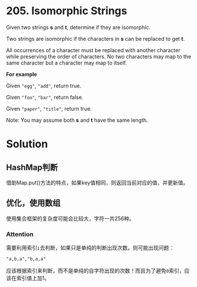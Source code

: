 # 205. Isomorphic Strings

Given two strings **s** and **t**, determine if they are isomorphic.

Two strings are isomorphic if the characters in **s** can be replaced to get **t**.

All occurrences of a character must be replaced with another character while preserving the order of characters. No two characters may map to the same character but a character may map to itself.

**For example**

Given `"egg"`, `"add"`, return true.

Given `"foo"`, `"bar"`, return false.

Given `"paper"`, `"title"`, return true.

Note:
You may assume both **s** and **t** have the same length.

# Solution

## HashMap判断

借助Map.put()方法的特点，如果key值相同，则返回当前对应的值，并更新值。

## 优化，使用数组

使用集合框架的复杂度可能会比较大，字符一共256种。

### Attention

需要利用索引`i`去判断，如果只是单纯的判断出现次数。则可能出现问题：

	"a,b,a","b,a,a"

应该根据索引来判断，而不是单纯的自字符出现的次数！而且为了避免`0`索引，应该在索引值上加1。